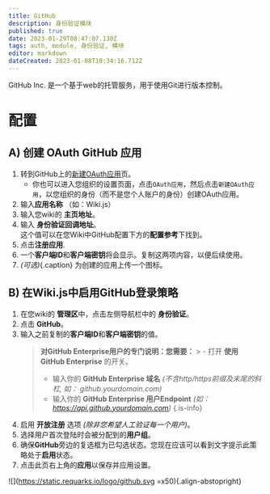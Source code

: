 ```yaml
---
title: GitHub
description: 身份验证模块
published: true
date: 2023-01-29T08:47:07.130Z
tags: auth, module, 身份验证, 模块
editor: markdown
dateCreated: 2023-01-08T10:34:16.712Z
---
```


GitHub Inc. 是一个基于web的托管服务，用于使用Git进行版本控制。

# 配置

## A) 创建 OAuth GitHub 应用

1. 转到GitHub上的[新建OAuth应用](https://github.com/settings/applications/new)页。
   - 你也可以进入您组织的设置页面，点击`OAuth应用`，然后点击`新建OAuth应用`，以您组织的身份（而不是您个人账户的身份）创建OAuth应用。
1. 输入**应用名称** （如：Wiki.js）
1. 输入您wiki的 **主页地址**。
1. 输入 **身份验证回调地址**。  
	这个值可以在您Wiki中GitHub配置下方的**配置参考**下找到。
1. 点击**注册应用**.
1. 一个**客户端ID**和**客户端密钥**将会显示。复制这两项内容，以便后续使用。
1. *(可选)*{.caption} 为创建的应用上传一个图标。

## B) 在Wiki.js中启用GitHub登录策略

1. 在您wiki的 **管理区**中，点击左侧导航栏中的 **身份验证**。
1. 点击 **GitHub**。
1. 输入之前复制的**客户端ID**和**客户端密钥**的值。
	> **对GitHub Enterprise用户的专门说明：您需要：**
		> - 打开 **使用 GitHub Enterprise** 的开关。
  	> - 输入你的 **GitHub Enterprise 域名** *(不含http/https前缀及末尾的斜杠, 如： github.yourdomain.com)*
    > - 输入你的 **GitHub Enterprise 用户Endpoint** *(如： https://api.github.yourdomain.com)*
    {.is-info}
1. 启用 **开放注册** 选项 *(除非您希望人工验证每一个用户)*。
1. 选择用户首次登陆时会被分配到的**用户组**。
1. 确保**GitHub**旁边的复选框为已勾选状态。您现在应该可以看到文字提示此策略处于**启用**状态。
1. 点击此页右上角的**应用**以保存并应用设置。

![](https://static.requarks.io/logo/github.svg =x50){.align-abstopright}
